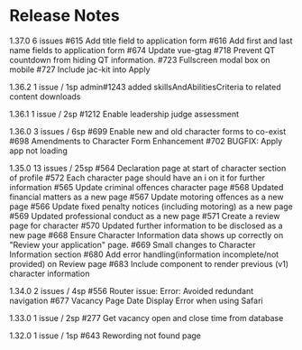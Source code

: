 # Release Notes #

1.37.0
6 issues
 #615 Add title field to application form
 #616 Add first and last name fields to application form
 #674 Update vue-gtag
 #718 Prevent QT countdown from hiding QT information.
 #723 Fullscreen modal box on mobile
 #727 Include jac-kit into Apply


1.36.2
1 issue / 1sp
 admin#1243 added skillsAndAbilitiesCriteria to related content downloads

1.36.1
1 issue / 2sp
 #1212 Enable leadership judge assessment

 1.36.0
 3 issues / 6sp
 #699 Enable new and old character forms to co-exist
 #698 Amendments to Character Form Enhancement
 #702 BUGFIX: Apply app not loading

 1.35.0
 13 issues / 25sp
 #564 Declaration page at start of character section of profile
 #572 Each character page should have an i on it for further information
 #565 Update criminal offences character page
 #568 Updated financial matters as a new page
 #567 Update motoring offences as a new page
 #566 Update fixed penalty notices (including motoring) as a new page
 #569 Updated professional conduct as a new page
 #571 Create a review page for character
 #570 Updated further information to be disclosed as a new page
 #668 Ensure Character Information data shows up correctly on "Review your application" page.
 #669 Small changes to Character Information section
 #680 Add error handling(information incomplete/not provided) on Review page
 #683 Include component to render previous (v1) character information

1.34.0
2 issues / 4sp
 #556 Router issue: Error: Avoided redundant navigation
 #677 Vacancy Page Date Display Error when using Safari

1.33.0
1 issue / 2sp
 #277 Get vacancy open and close time from database

1.32.0
1 issue / 1sp
 #643 Rewording not found page


